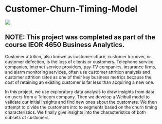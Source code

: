 # Customer-Churn-Timing-Model


<img src="https://miro.medium.com/max/3328/1*k0aH2ikjVKpXNOIDFKXdTg.png">


## NOTE: This project was completed as part of the course IEOR 4650 Business Analytics.

Customer attrition, also known as customer churn, customer turnover, or customer defection, is the loss of clients or customers. Telephone service companies, Internet service providers, pay-TV companies, insurance firms, and alarm monitoring services, often use customer attrition analysis and customer attrition rates as one of their key business metrics because the cost of retaining an existing customer is far less than acquiring a new one. 

In this project, we use exploratory data analysis to draw insights from data on users from a Telecom company. Then we develop a Weibull model to validate our initial insights and find new ones about the customers. We then attempt to divide the customers into to segments based on the churn timing characteristics. We finally give insights into the characteristics of both subsets of customers.

